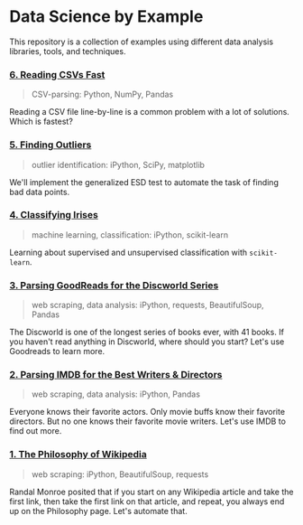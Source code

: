# Data Science by Example

This repository is a collection of examples using different data analysis libraries, tools, and techniques.

### [6. Reading CSVs Fast](examples/6_reading_csv/RESULTS.md)

> CSV-parsing: Python, NumPy, Pandas

Reading a CSV file line-by-line is a common problem with a lot of solutions. Which is fastest?

### [5. Finding Outliers](examples/5_outliers/RESULTS.md)

> outlier identification: iPython, SciPy, matplotlib

We'll implement the generalized ESD test to automate the task of finding bad data points.

### [4. Classifying Irises](examples/4_classifying_irisses/RESULTS.md)

> machine learning, classification: iPython, scikit-learn

Learning about supervised and unsupervised classification with `scikit-learn`.

### [3. Parsing GoodReads for the Discworld Series](examples/3_discworld_on_goodreads/RESULTS.md)

> web scraping, data analysis: iPython, requests, BeautifulSoup, Pandas

The Discworld is one of the longest series of books ever, with 41 books. If you haven't read anything in Discworld, where should you start? Let's use Goodreads to learn more.

### [2. Parsing IMDB for the Best Writers & Directors](examples/2_imdb_writers_directors/RESULTS.md)

> web scraping, data analysis: iPython, Pandas

Everyone knows their favorite actors. Only movie buffs know their favorite directors. But no one knows their favorite movie writers. Let's use IMDB to find out more.

### [1. The Philosophy of Wikipedia](examples/1_philosphy_of_wikipedia/RESULTS.md)

> web scraping: iPython, BeautifulSoup, requests

Randal Monroe posited that if you start on any Wikipedia article and take the first link, then take the first link on that article, and repeat, you always end up on the Philosophy page. Let's automate that.

